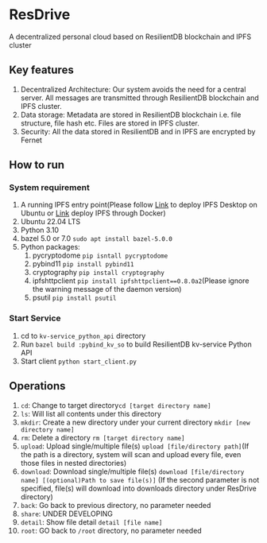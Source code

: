 # ResDrive
A decentralized personal cloud based on ResilientDB blockchain and IPFS cluster

## Key features
1. Decentralized Architecture: Our system avoids the need for a central server. All messages are transmitted through 
ResilientDB blockchain and IPFS cluster.
2. Data storage: Metadata are stored in ResilientDB blockchain i.e. file structure, file hash etc. Files are stored in
IPFS cluster.
3. Security: All the data stored in ResilientDB and in IPFS are encrypted by Fernet


## How to run
### System requirement
1. A running IPFS entry point(Please follow [Link](https://docs.ipfs.tech/install/ipfs-desktop/) to deploy IPFS 
Desktop on Ubuntu or [Link](https://docs.ipfs.tech/install/run-ipfs-inside-docker/) deploy IPFS through Docker)
2. Ubuntu 22.04 LTS
3. Python 3.10
4. bazel 5.0 or 7.0 `sudo apt install bazel-5.0.0`
5. Python packages:
   1. pycryptodome `pip isntall pycryptodome`
   2. pybind11 `pip install pybind11`
   3. cryptography `pip install cryptography`
   4. ipfshttpclient `pip install ipfshttpclient==0.8.0a2`(Please ignore the warning message of the daemon version)
   5. psutil `pip install psutil`

### Start Service
1. cd to `kv-service_python_api` directory
2. Run `bazel build :pybind_kv_so` to build ResilientDB kv-service Python API
3. Start client `python start_client.py`

## Operations
1. `cd`: Change to target directory`cd [target directory name]`
2. `ls`: Will list all contents under this directory
3. `mkdir`: Create a new directory under your current directory `mkdir [new directory name]`
4. `rm`: Delete a directory `rm [target directory name]`
5. `upload`: Upload single/multiple file(s) `upload [file/directory path]`(If the path is a directory, system will scan and 
upload every file, even those files in nested directories)
6. `download`: Download single/multiple file(s) `download [file/directory name] [(optional)Path to save file(s)]`
(If the second parameter is not specified, file(s) will download into downloads directory under ResDrive directory)
7. `back`: Go back to previous directory, no parameter needed
8. `share`: UNDER DEVELOPING
9. `detail`: Show file detail `detail [file name]`
10. `root`: GO back to `/root` directory, no parameter needed